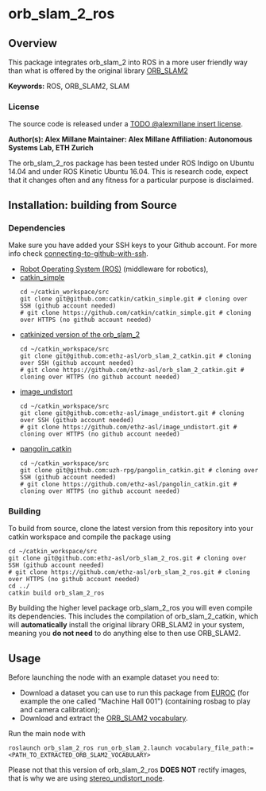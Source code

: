 # orb_slam_2_ros

## Overview

This package integrates orb_slam_2 into ROS in a more user friendly way than what is offered by the original library [ORB_SLAM2](https://github.com/raulmur/ORB_SLAM2)

**Keywords:** ROS, ORB_SLAM2, SLAM

### License

The source code is released under a [TODO @alexmillane insert license](put_link_here).

**Author(s): Alex Millane
Maintainer: Alex Millane
Affiliation: Autonomous Systems Lab, ETH Zurich**

The orb_slam_2_ros package has been tested under ROS Indigo on Ubuntu 14.04 and under ROS Kinetic Ubuntu 16.04. This is research code, expect that it changes often and any fitness for a particular purpose is disclaimed.


## Installation: building from Source

### Dependencies
Make sure you have added your SSH keys to your Github account. For more info check [connecting-to-github-with-ssh](https://help.github.com/articles/connecting-to-github-with-ssh/).

- [Robot Operating System (ROS)](http://wiki.ros.org) (middleware for robotics),
- [catkin_simple](https://github.com/catkin/catkin_simple)
	```
	cd ~/catkin_workspace/src
	git clone git@github.com:catkin/catkin_simple.git # cloning over SSH (github account needed)
	# git clone https://github.com/catkin/catkin_simple.git # cloning over HTTPS (no github account needed)
	```
- [catkinized version of the orb_slam_2](https://github.com/ethz-asl/orb_slam_2_catkin)
	```
	cd ~/catkin_workspace/src
	git clone git@github.com:ethz-asl/orb_slam_2_catkin.git # cloning over SSH (github account needed)
	# git clone https://github.com/ethz-asl/orb_slam_2_catkin.git # cloning over HTTPS (no github account needed)
	```
- [image_undistort](https://github.com/ethz-asl/image_undistort)
	```
	cd ~/catkin_workspace/src
	git clone git@github.com:ethz-asl/image_undistort.git # cloning over SSH (github account needed)
	# git clone https://github.com/ethz-asl/image_undistort.git # cloning over HTTPS (no github account needed) 
	```
- [pangolin_catkin](https://github.com/ethz-asl/pangolin_catkin)
	```
	cd ~/catkin_workspace/src
	git clone git@github.com:uzh-rpg/pangolin_catkin.git # cloning over SSH (github account needed)
	# git clone https://github.com/ethz-asl/pangolin_catkin.git # cloning over HTTPS (no github account needed) 
	```

### Building

To build from source, clone the latest version from this repository into your catkin workspace and compile the package using

	cd ~/catkin_workspace/src
	git clone git@github.com:ethz-asl/orb_slam_2_ros.git # cloning over SSH (github account needed)
    # git clone https://github.com/ethz-asl/orb_slam_2_ros.git # cloning over HTTPS (no github account needed)
	cd ../
	catkin build orb_slam_2_ros


By building the higher level package orb_slam_2_ros you will even compile its dependencies. This includes the compilation of orb_slam_2_catkin, which will **automatically** install the original library ORB_SLAM2 in your system, meaning you **do not need** to do anything else to then use ORB_SLAM2.

## Usage
Before launching the node with an example dataset you need to:
 - Download a dataset you can use to run this package from [EUROC](https://projects.asl.ethz.ch/datasets/doku.php?id=kmavvisualinertialdatasets) (for example the one called "Machine Hall 001") (containing rosbag to play and camera calibration);
 - Download and extract the [ORB_SLAM2 vocabulary](https://github.com/raulmur/ORB_SLAM2/blob/master/Vocabulary/ORBvoc.txt.tar.gz).

Run the main node with

    roslaunch orb_slam_2_ros run_orb_slam_2.launch vocabulary_file_path:=<PATH_TO_EXTRACTED_ORB_SLAM2_VOCABULARY>

Please not that this version of orb_slam_2_ros **DOES NOT** rectify images, that is why we are using  [stereo_undistort_node](https://github.com/ethz-asl/image_undistort#stereo_undistort_node).
